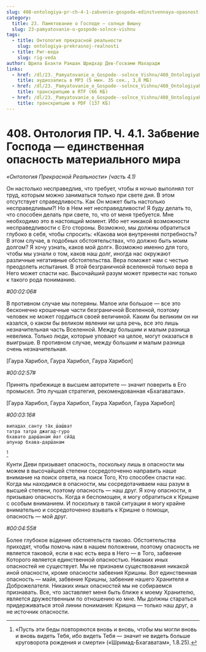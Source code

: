 ```yaml
---
slug: 408-ontologiya-pr-ch-4-1-zabvenie-gospoda-edinstvennaya-opasnost-materialnogo-mira
category:
  title: 23. Памятование о Господе — солнце Вишну
  slug: 23-pamyatovanie-o-gospode-solnce-vishnu
tags:
  - title: Онтология прекрасной реальности
    slug: ontologiya-prekrasnoj-realnosti
  - title: Риг-веда
    slug: rig-veda
author: Шрила Бхакти Ракшак Шридхар Дев-Госвами Махарадж
links:
  - href: /dl/23._Pamyatovanie_o_Gospode--solnce_Vishnu/408_OntologiyaPR_4.1_SridharMj_Zabveniye_Gospoda-yedinstvennaya_opasnost_materialnogo_mira.mp3
    title: аудиозапись в MP3 (5 мин. 35 сек., 3,8 МБ)
  - href: /dl/23._Pamyatovanie_o_Gospode--solnce_Vishnu/408_OntologiyaPR_4.1_SridharMj_Zabveniye_Gospoda-yedinstvennaya_opasnost_materialnogo_mira.rtf
    title: транскрипцию в RTF (66 КБ)
  - href: /dl/23._Pamyatovanie_o_Gospode--solnce_Vishnu/408_OntologiyaPR_4.1_SridharMj_Zabveniye_Gospoda-yedinstvennaya_opasnost_materialnogo_mira.pdf
    title: транскрипцию в PDF (137 КБ)
---
```


# 408. Онтология ПР. Ч. 4.1. Забвение Господа — единственная опасность материального мира

*«Онтология Прекрасной Реальности» (часть 4.1)*

Он настолько несправедлив, что требует, чтобы я ночью выполнял тот труд, которым можно заниматься только при свете дня. В этом отсутствует справедливость. Как Он может быть настолько несправедливым?! Но в Нем нет несправедливости! Я буду делать то, что способен делать при свете, то, что от меня требуется. Мне необходимо это в настоящий момент. Ибо нет никакой возможности несправедливости с Его стороны. Возможно, мы должны обратиться глубоко в себя, чтобы спросить: «Какова моя внутренняя потребность? В этом случае, в подобных обстоятельствах, что должно быть моим долгом? Я хочу узнать, каков мой долг». Возможно именно для того, чтобы мы узнали о том, каков наш долг, иногда нас окружают различные негативные обстоятельства. Вера поможет нам с честью преодолеть испытания. В этой безграничной вселенной только вера в Него может спасти нас. Высочайший разум может привести нас только к такого рода пониманию.

*#00:02:06#*

В противном случае мы потеряны. Малое или большое — все это бесконечно крошечные части безграничной Вселенной, поэтому человек не может гордиться своей величиной. Каким бы великим он ни казался, о каком бы великом явлении ни шла речь, все это лишь незначительная часть Вселенной. Между большим и малым разница невелика. Только люди, которые уповают на целое, могут оказаться в выигрыше. В противном случае, между большим и малым разница очень незначительная.

[Гаура Харибол, Гаура Харибол, Гаура Харибол]

*#00:02:57#*

Принять прибежище в высшем авторитете — значит поверить в Его промысел. Это лучшая стратегия, рекомендованная «Бхагаватам».

[Гаура Харибол, Гаура Харибол, Гаура Харибол, Гаура Харибол]

*#00:03:16#*

    випадах̣ санту та̄х̣ ш́аш́ват
    татра татра джагад-гуро
    бхавато дарш́анам̇ йат сйа̄д
    апунар бхава-дарш́анам
[^_ftn1]

Кунти Деви призывает опасность, поскольку лишь в опасности мы можем в высочайшей степени сосредоточенно направить наше внимание на поиск ответа, на поиск Того, Кто способен спасти нас. Когда мы находимся в опасности, мы сосредотачиваем наш разум в высшей степени, поэтому опасность — наш друг. Я хочу опасности, я призываю опасность. Когда я беспомощен, я могу обратиться к Кришне с особым вниманием. И поскольку в такой ситуации я могу крайне внимательно и сосредоточенно взывать к Кришне о помощи, опасность — мой друг.

*#00:04:55#*

Более глубокое вúдение обстоятельств таково. Обстоятельства приходят, чтобы помочь нам в нашем положении, поэтому опасность не является таковой, если в нас есть вера в Него — в Того, забвение Которого является единственной опасностью. Никаких иных опасностей не существует. Мы не признаем существования никакой иной опасности, кроме опасности забвения Кришны. Вот единственная опасность — майя, забвение Кришны, забвение нашего Хранителя и Доброжелателя. Никаких иных опасностей мы не собираемся признавать. Все, что заставляет меня быть ближе к моему Хранителю, является дружественным по отношению ко мне. Мы должны стараться придерживаться этой линии понимания: Кришна — только наш друг, а не источник опасности.



[^_ftn1]: «Пусть эти беды повторяются вновь и вновь, чтобы мы могли вновь и вновь видеть Тебя, ибо видеть Тебя — значит не видеть больше круговорота рождения и смерти» («Шримад-Бхагаватам», 1.8.25).

